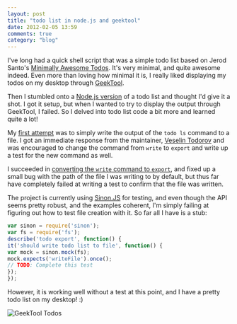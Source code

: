 ```yaml
---
layout: post
title: "todo list in node.js and geektool"
date: 2012-02-05 13:59
comments: true
category: "blog"
---
```

I've long had a quick shell script that was a simple todo list based on Jerod Santo's [Minimally Awesome Todos](http://blog.jerodsanto.net/2010/12/minimally-awesome-todos/). It's very minimal, and quite awesome indeed. Even more than loving how minimal it is, I really liked displaying my todos on my desktop through [GeekTool](http://projects.tynsoe.org/en/geektool/).

Then I stumbled onto a [Node.js version](https://github.com/vesln/todo) of a todo list and thought I'd give it a shot. I got it setup, but when I wanted to try to display the output through GeekTool, I failed. So I delved into todo list code a bit more and learned quite a lot!

My [first attempt](https://github.com/vesln/todo/pull/3) was to simply write the output of the `todo ls` command to a file. I got an immediate response from the maintainer, [Veselin Todorov](https://github.com/vesln) and was encouraged to change the command from `write` to `export` and write up a test for the new command as well.

I succeeded in [converting the `write` command to `export`](https://github.com/vesln/todo/pull/4), and fixed up a small bug with the path of the file I was writing to by default, but thus far have completely failed at writing a test to confirm that the file was written.

The project is currently using [Sinon.JS](http://sinonjs.org/) for testing, and even though the API seems pretty robust, and the examples coherent, I'm simply failing at figuring out how to test file creation with it. So far all I have is a stub:

```javascript
var sinon = require('sinon');
var fs = require('fs');
describe('todo export', function() {
it('should write todo list to file', function() {
var mock = sinon.mock(fs);
mock.expects('writeFile').once();
// TODO: Complete this test
});
});
```

However, it is working well without a test at this point, and I have a pretty todo list on my desktop! :)

![GeekTool Todos](https://img.skitch.com/20120205-q32piq2918kutm1autmh6yby4m.png)